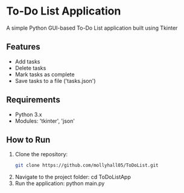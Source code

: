 # To-Do List Application
A simple Python GUI-based To-Do List application built using Tkinter

## Features
- Add tasks
- Delete tasks
- Mark tasks as complete
- Save tasks to a file ('tasks.json')

## Requirements
- Python 3.x
- Modules: 'tkinter', 'json'

## How to Run
1. Clone the repository:
   ```bash
   git clone https://github.com/mollyhall05/ToDoList.git
2. Navigate to the project folder:
   cd ToDoListApp
3. Run the application:
   python main.py
